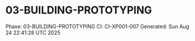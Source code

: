 # 03-BUILDING-PROTOTYPING
Phase: 03-BUILDING-PROTOTYPING
CI: CI-XP001-007
Generated: Sun Aug 24 22:41:28 UTC 2025
